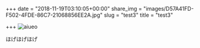 +++
date = "2018-11-19T03:10:05+00:00"
share_img = "images/D57A41FD-F502-4FDE-86C7-21068856EE2A.jpg"
slug = "test3"
title = "test3"

+++
![aiueo](images/D57A41FD-F502-4FDE-86C7-21068856EE2A.jpg)

ほげほげほげ